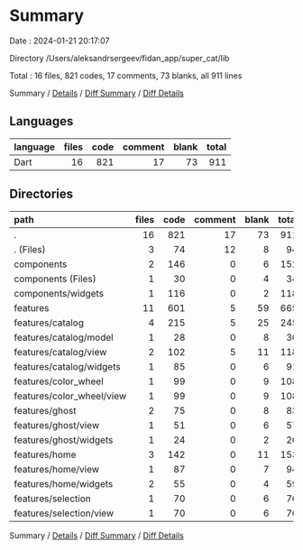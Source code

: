 # Summary

Date : 2024-01-21 20:17:07

Directory /Users/aleksandrsergeev/fidan_app/super_cat/lib

Total : 16 files,  821 codes, 17 comments, 73 blanks, all 911 lines

Summary / [Details](details.md) / [Diff Summary](diff.md) / [Diff Details](diff-details.md)

## Languages
| language | files | code | comment | blank | total |
| :--- | ---: | ---: | ---: | ---: | ---: |
| Dart | 16 | 821 | 17 | 73 | 911 |

## Directories
| path | files | code | comment | blank | total |
| :--- | ---: | ---: | ---: | ---: | ---: |
| . | 16 | 821 | 17 | 73 | 911 |
| . (Files) | 3 | 74 | 12 | 8 | 94 |
| components | 2 | 146 | 0 | 6 | 152 |
| components (Files) | 1 | 30 | 0 | 4 | 34 |
| components/widgets | 1 | 116 | 0 | 2 | 118 |
| features | 11 | 601 | 5 | 59 | 665 |
| features/catalog | 4 | 215 | 5 | 25 | 245 |
| features/catalog/model | 1 | 28 | 0 | 8 | 36 |
| features/catalog/view | 2 | 102 | 5 | 11 | 118 |
| features/catalog/widgets | 1 | 85 | 0 | 6 | 91 |
| features/color_wheel | 1 | 99 | 0 | 9 | 108 |
| features/color_wheel/view | 1 | 99 | 0 | 9 | 108 |
| features/ghost | 2 | 75 | 0 | 8 | 83 |
| features/ghost/view | 1 | 51 | 0 | 6 | 57 |
| features/ghost/widgets | 1 | 24 | 0 | 2 | 26 |
| features/home | 3 | 142 | 0 | 11 | 153 |
| features/home/view | 1 | 87 | 0 | 7 | 94 |
| features/home/widgets | 2 | 55 | 0 | 4 | 59 |
| features/selection | 1 | 70 | 0 | 6 | 76 |
| features/selection/view | 1 | 70 | 0 | 6 | 76 |

Summary / [Details](details.md) / [Diff Summary](diff.md) / [Diff Details](diff-details.md)